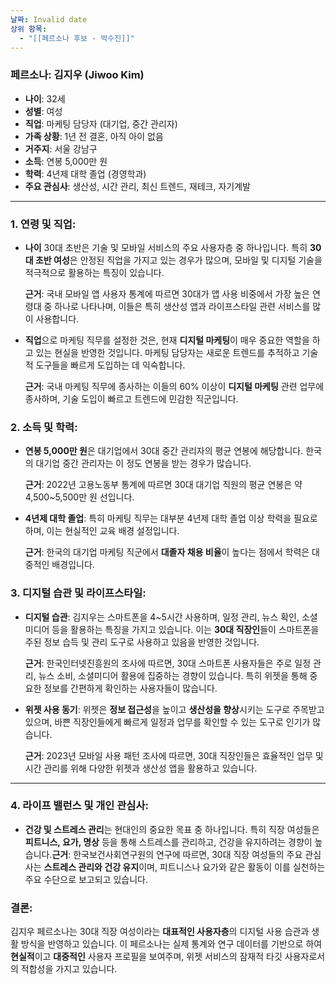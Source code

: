 ```yaml
---
날짜: Invalid date
상위 항목:
  - "[[페르소나 후보 - 박수진]]"
---
```

### **페르소나: 김지우 (Jiwoo Kim)**

- **나이**: 32세
- **성별**: 여성
- **직업**: 마케팅 담당자 (대기업, 중간 관리자)
- **가족 상황**: 1년 전 결혼, 아직 아이 없음
- **거주지**: 서울 강남구
- **소득**: 연봉 5,000만 원
- **학력**: 4년제 대학 졸업 (경영학과)
- **주요 관심사**: 생산성, 시간 관리, 최신 트렌드, 재테크, 자기계발

---

### **1. 연령 및 직업:**

- **나이** 30대 초반은 기술 및 모바일 서비스의 주요 사용자층 중 하나입니다. 특히 **30대 초반 여성**은 안정된 직업을 가지고 있는 경우가 많으며, 모바일 및 디지털 기술을 적극적으로 활용하는 특징이 있습니다.
    
    **근거**: 국내 모바일 앱 사용자 통계에 따르면 30대가 앱 사용 비중에서 가장 높은 연령대 중 하나로 나타나며, 이들은 특히 생산성 앱과 라이프스타일 관련 서비스를 많이 사용합니다.
    
- **직업**으로 마케팅 직무를 설정한 것은, 현재 **디지털 마케팅**이 매우 중요한 역할을 하고 있는 현실을 반영한 것입니다. 마케팅 담당자는 새로운 트렌드를 추적하고 기술적 도구들을 빠르게 도입하는 데 익숙합니다.
    
    **근거**: 국내 마케팅 직무에 종사하는 이들의 60% 이상이 **디지털 마케팅** 관련 업무에 종사하며, 기술 도입이 빠르고 트렌드에 민감한 직군입니다.
    

### **2. 소득 및 학력:**

- **연봉 5,000만 원**은 대기업에서 30대 중간 관리자의 평균 연봉에 해당합니다. 한국의 대기업 중간 관리자는 이 정도 연봉을 받는 경우가 많습니다.
    
    **근거**: 2022년 고용노동부 통계에 따르면 30대 대기업 직원의 평균 연봉은 약 4,500~5,500만 원 선입니다.
    
- **4년제 대학 졸업**: 특히 마케팅 직무는 대부분 4년제 대학 졸업 이상 학력을 필요로 하며, 이는 현실적인 교육 배경 설정입니다.
    
    **근거**: 한국의 대기업 마케팅 직군에서 **대졸자 채용 비율**이 높다는 점에서 학력은 대중적인 배경입니다.
    

### **3. 디지털 습관 및 라이프스타일:**

- **디지털 습관**: 김지우는 스마트폰을 4~5시간 사용하며, 일정 관리, 뉴스 확인, 소셜미디어 등을 활용하는 특징을 가지고 있습니다. 이는 **30대 직장인**들이 스마트폰을 주된 정보 습득 및 관리 도구로 사용하고 있음을 반영한 것입니다.
    
    **근거**: 한국인터넷진흥원의 조사에 따르면, 30대 스마트폰 사용자들은 주로 일정 관리, 뉴스 소비, 소셜미디어 활용에 집중하는 경향이 있습니다. 특히 위젯을 통해 중요한 정보를 간편하게 확인하는 사용자들이 많습니다.
    
- **위젯 사용 동기**: 위젯은 **정보 접근성**을 높이고 **생산성을 향상**시키는 도구로 주목받고 있으며, 바쁜 직장인들에게 빠르게 일정과 업무를 확인할 수 있는 도구로 인기가 많습니다.
    
    **근거**: 2023년 모바일 사용 패턴 조사에 따르면, 30대 직장인들은 효율적인 업무 및 시간 관리를 위해 다양한 위젯과 생산성 앱을 활용하고 있습니다.
    

---

### **4. 라이프 밸런스 및 개인 관심사:**

- **건강 및 스트레스 관리**는 현대인의 중요한 목표 중 하나입니다. 특히 직장 여성들은 **피트니스, 요가, 명상** 등을 통해 스트레스를 관리하고, 건강을 유지하려는 경향이 높습니다.**근거**: 한국보건사회연구원의 연구에 따르면, 30대 직장 여성들의 주요 관심사는 **스트레스 관리와 건강 유지**이며, 피트니스나 요가와 같은 활동이 이를 실천하는 주요 수단으로 보고되고 있습니다.

### **결론**:

김지우 페르소나는 30대 직장 여성이라는 **대표적인 사용자층**의 디지털 사용 습관과 생활 방식을 반영하고 있습니다. 이 페르소나는 실제 통계와 연구 데이터를 기반으로 하여 **현실적**이고 **대중적인** 사용자 프로필을 보여주며, 위젯 서비스의 잠재적 타깃 사용자로서의 적합성을 가지고 있습니다.